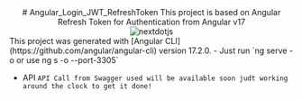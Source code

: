 <div align="center">
    # Angular_Login_JWT_RefreshToken
This project is based on Angular Refresh Token for Authentication from Angular v17
</div>

<div align="center">
    <img src="https://img.shields.io/badge/-Next_JS-black?style=for-the-badge&logoColor=white&logo=nextdotjs&color=000000" alt="nextdotjs" />
</div>
This project was generated with [Angular CLI](https://github.com/angular/angular-cli) version 17.2.0.
- Just run `ng serve -o or use ng s -o --port-3305`

- API `API Call from Swagger used will be available soon judt working around the clock to get it done!`
<!-- (https://freeapi.gerasim.in/index.html) -->
<!-- user details is 'rahul@gmail.com' and password is '223344' -->